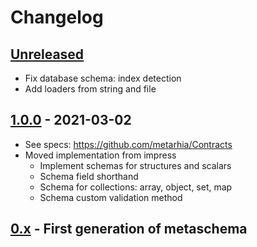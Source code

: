 # Changelog

## [Unreleased][unreleased]

- Fix database schema: index detection
- Add loaders from string and file

## [1.0.0][] - 2021-03-02

- See specs: https://github.com/metarhia/Contracts
- Moved implementation from impress
  - Implement schemas for structures and scalars
  - Schema field shorthand
  - Schema for collections: array, object, set, map
  - Schema custom validation method

## [0.x][] - First generation of metaschema

[unreleased]: https://github.com/metarhia/impress/compare/v1.x...HEAD
[1.0.0]: https://github.com/metarhia/metacom/compare/v0.x...v1.0.0
[0.x]: https://github.com/metarhia/impress/releases/tag/v0.x
